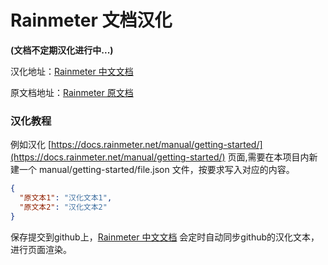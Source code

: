 # Rainmeter 文档汉化 

**(文档不定期汉化进行中...)**

汉化地址：[Rainmeter 中文文档](https://www.rainmeter.org.cn/)

原文档地址：[Rainmeter 原文档](https://docs.rainmeter.net/)

### 汉化教程

例如汉化 [https://docs.rainmeter.net/manual/getting-started/](https://docs.rainmeter.net/manual/getting-started/) 页面,需要在本项目内新建一个 manual/getting-started/file.json 文件，按要求写入对应的内容。

```json
{
  "原文本1": "汉化文本1",
  "原文本2": "汉化文本2"
}
```

保存提交到github上，[Rainmeter 中文文档](https://www.rainmeter.org.cn/) 会定时自动同步github的汉化文本，进行页面渲染。

